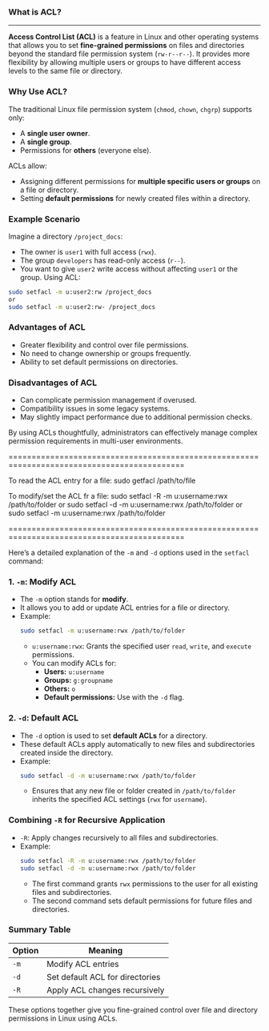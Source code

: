 ### **What is ACL?**
---------------------

**Access Control List (ACL)** is a feature in Linux and other operating systems that allows you to set **fine-grained permissions** on files and directories beyond the standard file permission system (`rw-r--r--`). It provides more flexibility by allowing multiple users or groups to have different access levels to the same file or directory.

### **Why Use ACL?**
The traditional Linux file permission system (`chmod`, `chown`, `chgrp`) supports only:
- A **single user owner**.
- A **single group**.
- Permissions for **others** (everyone else).

ACLs allow:
- Assigning different permissions for **multiple specific users or groups** on a file or directory.
- Setting **default permissions** for newly created files within a directory.

### **Example Scenario**
Imagine a directory `/project_docs`:
- The owner is `user1` with full access (`rwx`).
- The group `developers` has read-only access (`r--`).
- You want to give `user2` write access without affecting `user1` or the group.
Using ACL:
```bash
sudo setfacl -m u:user2:rw /project_docs
or
sudo setfacl -m u:user2:rw- /project_docs
```

### **Advantages of ACL**
- Greater flexibility and control over file permissions.
- No need to change ownership or groups frequently.
- Ability to set default permissions on directories.

### **Disadvantages of ACL**
- Can complicate permission management if overused.
- Compatibility issues in some legacy systems.
- May slightly impact performance due to additional permission checks.

By using ACLs thoughtfully, administrators can effectively manage complex permission requirements in multi-user environments.

============================================================================================

To read the ACL entry for a file:
sudo getfacl /path/to/file

To modify/set the ACL fr a file:
  sudo setfacl -R -m u:username:rwx /path/to/folder
  or
  sudo setfacl -d -m u:username:rwx /path/to/folder
  or
  sudo setfacl -m u:username:rwx /path/to/folder

============================================================================================

Here’s a detailed explanation of the `-m` and `-d` options used in the `setfacl` command:

### **1. `-m`: Modify ACL**
- The `-m` option stands for **modify**.
- It allows you to add or update ACL entries for a file or directory.
- Example:
  ```bash
  sudo setfacl -m u:username:rwx /path/to/folder
  ```
  - `u:username:rwx`: Grants the specified user `read`, `write`, and `execute` permissions.
  - You can modify ACLs for:
    - **Users:** `u:username`
    - **Groups:** `g:groupname`
    - **Others:** `o`
    - **Default permissions:** Use with the `-d` flag.

### **2. `-d`: Default ACL**
- The `-d` option is used to set **default ACLs** for a directory.
- These default ACLs apply automatically to new files and subdirectories created inside the directory.  
- Example:
  ```bash
  sudo setfacl -d -m u:username:rwx /path/to/folder
  ```
  - Ensures that any new file or folder created in `/path/to/folder` inherits the specified ACL settings (`rwx` for `username`).

### **Combining `-R` for Recursive Application**
- `-R`: Apply changes recursively to all files and subdirectories.
- Example:
  ```bash
  sudo setfacl -R -m u:username:rwx /path/to/folder
  sudo setfacl -d -m u:username:rwx /path/to/folder
  ```
  - The first command grants `rwx` permissions to the user for all existing files and subdirectories.
  - The second command sets default permissions for future files and directories.


### **Summary Table**

| **Option** | **Meaning**                    |
|------------|---------------------------------|
| `-m`       | Modify ACL entries             |
| `-d`       | Set default ACL for directories |
| `-R`       | Apply ACL changes recursively   |

These options together give you fine-grained control over file and directory permissions in Linux using ACLs.